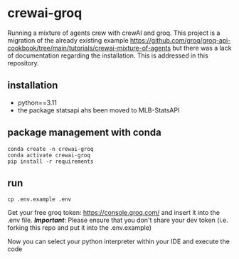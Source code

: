 # crewai-groq
Running a mixture of agents crew with crewAI and groq. This project is a migration of the already existing example https://github.com/groq/groq-api-cookbook/tree/main/tutorials/crewai-mixture-of-agents but there was a lack of documentation regarding the installation. This is addressed in this repository.

## installation
* python==3.11
* the package statsapi ahs been moved to MLB-StatsAPI

## package management with conda
```
conda create -n crewai-groq
conda activate crewai-groq
pip install -r requirements
```

## run
```
cp .env.example .env
```
Get your free groq token: https://console.groq.com/ and insert it into the .env file. ***Important***: Please ensure that you don't share your dev token (i.e. forking this repo and put it into the .env.example)

Now you can select your python interpreter within your IDE and execute the code
